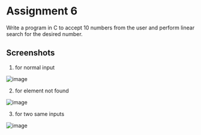 # Assignment 6

Write a program in C to accept 10 numbers from the user and perform linear search for the desired number.

## Screenshots

1. for normal input


![image](https://user-images.githubusercontent.com/82442807/144217023-bd886a66-8268-432d-b3aa-04b88376d420.png)

2. for element not found


![image](https://user-images.githubusercontent.com/82442807/144217180-58a16cdf-295e-4cc3-be96-917f8bff0997.png)

3. for two same inputs



![image](https://user-images.githubusercontent.com/82442807/144217262-fe7959ff-86d1-4f3e-9c27-4f54d0901fa1.png)

